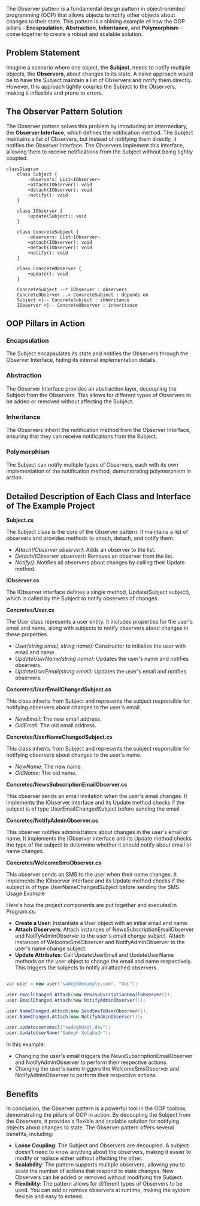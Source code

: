 
The Observer pattern is a fundamental design pattern in object-oriented programming (OOP) that allows objects to notify other objects about changes to their state. This pattern is a shining example of how the OOP pillars - **Encapsulation**, **Abstraction**, **Inheritance**, and **Polymorphism** - come together to create a robust and scalable solution.
## **Problem Statement**
Imagine a scenario where one object, the **Subject**, needs to notify multiple objects, the **Observers**, about changes to its state. A naive approach would be to have the Subject maintain a list of Observers and notify them directly. However, this approach tightly couples the Subject to the Observers, making it inflexible and prone to errors.

## **The Observer Pattern Solution**
The Observer pattern solves this problem by introducing an intermediary, the **Observer Interface**, which defines the notification method. The Subject maintains a list of Observers, but instead of notifying them directly, it notifies the Observer Interface. The Observers implement this interface, allowing them to receive notifications from the Subject without being tightly coupled.

```mermaid
classDiagram
    class Subject {
        -observers: List~IObserver~
        +attach(IObserver): void
        +detach(IObserver): void
        +notify(): void
    }

    class IObserver {
        +update(Subject): void
    }

    class ConcreteSubject {
        -observers: List~IObserver~
        +attach(IObserver): void
        +detach(IObserver): void
        +notify(): void
    }

    class ConcreteObserver {
        +update(): void
    }

    ConcreteSubject --* IObserver : observers
    ConcreteObserver ..> ConcreteSubject : depends on
    Subject <|-- ConcreteSubject : inheritance
    IObserver <|-- ConcreteObserver : inheritance
```
## **OOP Pillars in Action**

### Encapsulation

The Subject encapsulates its state and notifies the Observers through the Observer Interface, hiding its internal implementation details.

### Abstraction

The Observer Interface provides an abstraction layer, decoupling the Subject from the Observers. This allows for different types of Observers to be added or removed without affecting the Subject.

### Inheritance

The Observers inherit the notification method from the Observer Interface, ensuring that they can receive notifications from the Subject.

### Polymorphism

The Subject can notify multiple types of Observers, each with its own implementation of the notification method, demonstrating polymorphism in action.

 
## Detailed Description of Each Class and Interface of The Example Project
**Subject.cs**

The Subject class is the core of the Observer pattern. It maintains a list of observers and provides methods to attach, detach, and notify them.

-    *Attach(IObserver observer)*: Adds an observer to the list.
-    *Detach(IObserver observer)*: Removes an observer from the list.
-    *Notify()*: Notifies all observers about changes by calling their Update method.

**IObserver.cs**

The IObserver interface defines a single method, Update(Subject subject), which is called by the Subject to notify observers of changes.

**Concretes/User.cs**

The User class represents a user entity. It includes properties for the user's email and name, along with subjects to notify observers about changes in these properties.

 -   *User(string email, string name)*: Constructor to initialize the user with email and name.
 -   *UpdateUserName(string name)*: Updates the user's name and notifies observers.
 -   *UpdateUserEmail(string email)*: Updates the user's email and notifies observers.

**Concretes/UserEmailChangedSubject.cs**

This class inherits from Subject and represents the subject responsible for notifying observers about changes to the user's email.

-    *NewEmail*: The new email address.
-    *OldEmail*: The old email address.

**Concretes/UserNameChangedSubject.cs**

This class inherits from Subject and represents the subject responsible for notifying observers about changes to the user's name.

-    *NewName*: The new name.
-    *OldName*: The old name.

**Concretes/NewsSubscriptionEmailObserver.cs**

This observer sends an email invitation when the user's email changes. It implements the IObserver interface and its Update method checks if the subject is of type UserEmailChangedSubject before sending the email.

**Concretes/NotifyAdminObserver.cs**

This observer notifies administrators about changes in the user's email or name. It implements the IObserver interface and its Update method checks the type of the subject to determine whether it should notify about email or name changes.

**Concretes/WelcomeSmsObserver.cs**

This observer sends an SMS to the user when their name changes. It implements the IObserver interface and its Update method checks if the subject is of type UserNameChangedSubject before sending the SMS.
Usage Example

Here's how the project components are put together and executed in Program.cs:

-    **Create a User**: Instantiate a User object with an initial email and name.
-    **Attach Observers**: Attach instances of NewsSubscriptionEmailObserver and NotifyAdminObserver to the user's email change subject. Attach instances of WelcomeSmsObserver and NotifyAdminObserver to the user's name change subject.
-    **Update Attributes**: Call UpdateUserEmail and UpdateUserName methods on the user object to change the email and name respectively. This triggers the subjects to notify all attached observers.

```csharp

var user = new user("sadegh@example.com", "XoL");

user.EmailChanged.Attach(new NewsSubscriptionEmailObserver());
user.EmailChanged.Attach(new NotifyAdminObserver());

user.NameChanged.Attach(new SendSmsToUserObserver());
user.NameChanged.Attach(new NotifyAdminObserver());

user.updateuseremail("sadegh@xol.dev");
user.UpdateUserName("Sadegh Xolghadr");
```
In this example:

-    Changing the user's email triggers the NewsSubscriptionEmailObserver and NotifyAdminObserver to perform their respective actions.
-    Changing the user's name triggers the WelcomeSmsObserver and NotifyAdminObserver to perform their respective actions.

## **Benefits**
In conclusion, the Observer pattern is a powerful tool in the OOP toolbox, demonstrating the pillars of OOP in action. By decoupling the Subject from the Observers, it provides a flexible and scalable solution for notifying objects about changes to state.
The Observer pattern offers several benefits, including:

-   **Loose Coupling**: The Subject and Observers are decoupled. A subject doesn't need to know anything about the observers, making it easier to modify or replace either without affecting the other.
-   **Scalability**: The pattern supports multiple observers, allowing you to scale the number of actions that respond to state changes. New Observers can be added or removed without modifying the Subject.
-   **Flexibility**: The pattern allows for different types of Observers to be used. You can add or remove observers at runtime, making the system flexible and easy to extend.
